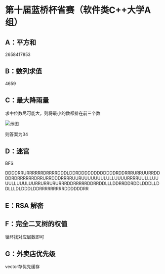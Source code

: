 # 第十届蓝桥杯省赛（软件类C++大学A组）

## A：平方和

2658417853

## B：数列求值

4659

## C：最大降雨量

求中位数尽可能大，则将最小的数都排在前三个数

![示图](https://img-blog.csdnimg.cn/2019032510410993.png?x-oss-process=image/watermark,type_ZmFuZ3poZW5naGVpdGk,shadow_10,text_aHR0cHM6Ly9ibG9nLmNzZG4ubmV0L3FxXzM2MzA2ODMz,size_16,color_FFFFFF,t_70)

则答案为34

## D：迷宫

BFS

DDDDRRURRRRRRDRRRRDDDLDDRDDDDDDDDDDDDRDDRRRURRUURRDDDDRDRRRRRRDRRURRDDDRRRRUURUUUUUUULULLUUUURRRRUULLLUUUULLUUULUURRURRURURRRDDRRRRRDDRRDDLLLDDRRDDRDDLDDDLLDDLLLDLDDDLDDRRRRRRRRRDDDDDDRR

## E：RSA 解密



## F：完全二叉树的权值

循环找对应层数即可

## G：外卖店优先级

vector存优先缓存
